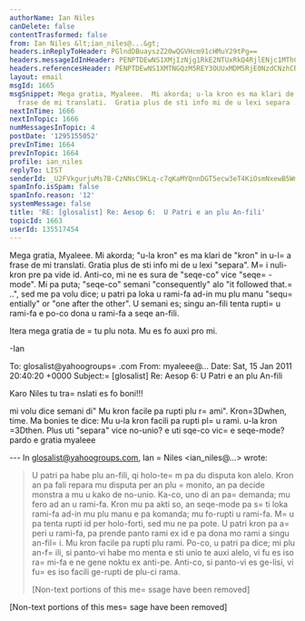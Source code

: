 ```yaml
---
authorName: Ian Niles
canDelete: false
contentTrasformed: false
from: Ian Niles &lt;ian_niles@...&gt;
headers.inReplyToHeader: PGlndDBuayszZ20wQGVHcm91cHMuY29tPg==
headers.messageIdInHeader: PENPTDEwNS1XMjIzNjg1RkE2NTUxRkQ4RjlENjc1MThCRjUwQHBoeC5nYmw+
headers.referencesHeader: PENPTDEwNS1XMTNGQzM5REY3OUUxMDM5RjE0NzdCNzhCRjMwQHBoeC5nYmw+LDxpZ3QwbmsrM2dtMEBlR3JvdXBzLmNvbT4=
layout: email
msgId: 1665
msgSnippet: Mega gratia, Myaleee.  Mi akorda; u-la kron es ma klari de kron in u-la
  frase de mi translati.  Gratia plus de sti info mi de u lexi separa .  Mi
nextInTime: 1666
nextInTopic: 1666
numMessagesInTopic: 4
postDate: '1295155052'
prevInTime: 1664
prevInTopic: 1664
profile: ian_niles
replyTo: LIST
senderId: _U2FVkgurjuMs7B-CzNNsC9KLq-c7qKaMYQnnDGT5ecw3eT4KiOsmNxewB5WmvqRUjd1Rmg9VM84miEt-18SXxJXvm32nq2R
spamInfo.isSpam: false
spamInfo.reason: '12'
systemMessage: false
title: 'RE: [glosalist] Re: Aesop 6:  U Patri e an plu An-fili'
topicId: 1663
userId: 135517454
---
```



Mega gratia, Myaleee.  Mi akorda; "u-la kron" es ma klari de "kron" in u-l=
a frase de mi translati.  Gratia plus de sti info mi de u lexi "separa".  M=
i nuli-kron pre pa vide id.  Anti-co, mi ne es sura de "seqe-co" vice "seqe=
-mode".  Mi pa puta; "seqe-co" semani "consequently" alo "it followed that.=
..", sed me pa volu dice; u patri pa loka u rami-fa ad-in mu plu manu "sequ=
entially" or "one after the other".  U semani es; singu an-fili tenta rupti=
 u rami-fa e po-co dona u rami-fa a seqe an-fili.  
 
Itera mega gratia de =
tu plu nota.  Mu es fo auxi pro mi.
 
-Ian  
 



To: glosalist@yahoogroups=
.com
From: myaleee@...
Date: Sat, 15 Jan 2011 20:40:20 +0000
Subject:=
 [glosalist] Re: Aesop 6: U Patri e an plu An-fili


  


Karo Niles tu tra=
nslati es fo boni!!!

mi volu dice semani di" Mu kron facile pa rupti plu r=
ami". Kron=3Dwhen, time.
Ma bonies te dice: Mu u-la kron facili pa rupti pl=
u rami. u-la kron =3Dthen. Plus uti "separa" vice no-unio? e uti sqe-co vic=
e seqe-mode?
pardo e gratia
myaleee

--- In glosalist@yahoogroups.com, Ian =
Niles <ian_niles@...> wrote:
>
> 
> U patri pa habe plu an-fili, qi holo-te=
m pa du disputa kon alelo. Kron an pa fali 
> repara mu disputa per an plu =
monito, an pa decide monstra a mu u kako de no-unio. 
> Ka-co, uno di an pa=
 demanda; mu fero ad an u rami-fa. Kron mu pa akti so, 
> an seqe-mode pa s=
ti loka rami-fa ad-in mu plu manu e pa komanda; mu fo-rupti 
> u rami-fa. M=
u pa tenta rupti id per holo-forti, sed mu ne pa pote. U patri kron pa 
> a=
peri u rami-fa, pa prende panto rami ex id e pa dona mo rami a singu an-fil=
i. 
> Mu kron facile pa rupti plu rami. Po-co, u patri pa dice; mi plu an-f=
ili, si panto-vi 
> habe mo menta e sti unio te auxi alelo, vi fu es iso ra=
mi-fa e ne gene noktu ex anti-pe. 
> Anti-co, si panto-vi es ge-lisi, vi fu=
 es iso facili ge-rupti de plu-ci rama. 
> 
> [Non-text portions of this me=
ssage have been removed]
>




 		 	   		  

[Non-text portions of this mes=
sage have been removed]


